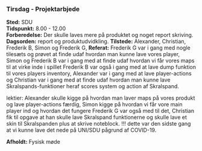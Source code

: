 ### Tirsdag - Projektarbjede
**Sted:** SDU  
**Tidspunkt:** 8.00 - 12.00  
**Forberedelse:** Der skulle laves mere på produktet og noget report skriving.  
**Dagsorden:**  report og produktudvidkling.
**Tilstede:** Alexander, Christian, Frederik B, Simon og Frederik G,
**Referat:** Frederik G var i gang med nogle tilesæts og prøvet at finde udaf hvordan man kunne lave vores player, Simon og Frederik B var i gang med at finde udaf hvordan vi får vores maps til at virke inde i spillet Frederik B var også i gang med at lave dump funktion til vores players inventory, Alexander var i gang med at lave player-actions og Christian var i gang med at finde udaf hvordan man kunne lave Skralspands-funktioner heraf scores system og action af Skralspand.

lektier: Alexander skulle kigge på hvordan man laver maps på vores produkt og lave player-actions færdig, Simon kigge på hvordan vi får vore main player ind og hvordan det fungere Frederik G var også med til det, Christian fik til opgave at han skulle lave Skralspand funktionerne og skulle lave et skin til Skralspanden plus at skrive noteblock. !!! dette var den sidste gang at vi kunne lave det nede på UNI/SDU pågrund af COVID-19.

**Afholdt:** Fysisk møde

